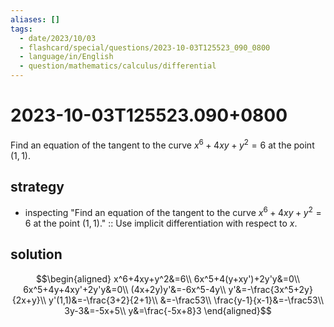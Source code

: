 ```yaml
---
aliases: []
tags:
  - date/2023/10/03
  - flashcard/special/questions/2023-10-03T125523_090_0800
  - language/in/English
  - question/mathematics/calculus/differential
---
```


# 2023-10-03T125523.090+0800

Find an equation of the tangent to the curve $x^6+4xy+y^2=6$ at the point $(1,1)$.

## strategy

- inspecting "Find an equation of the tangent to the curve $x^6+4xy+y^2=6$ at the point $(1,1)$." :: Use implicit differentiation with respect to $x$.

## solution

$$\begin{aligned}
x^6+4xy+y^2&=6\\
6x^5+4(y+xy')+2y'y&=0\\
6x^5+4y+4xy'+2y'y&=0\\
(4x+2y)y'&=-6x^5-4y\\
y'&=-\frac{3x^5+2y}{2x+y}\\
y'(1,1)&=-\frac{3+2}{2+1}\\
&=-\frac53\\
\frac{y-1}{x-1}&=-\frac53\\
3y-3&=-5x+5\\
y&=\frac{-5x+8}3
\end{aligned}$$
